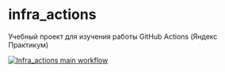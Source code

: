 # infra_actions
Учебный проект для изучения работы GitHub Actions (Яндекс Практикум)

[![Infra_actions main workflow](https://github.com/github/blackworse8/infra_actions/actions/workflows/main.yml/badge.svg)](https://github.com/github/blackworse8/infra_actions/actions/workflows/main.yml)
